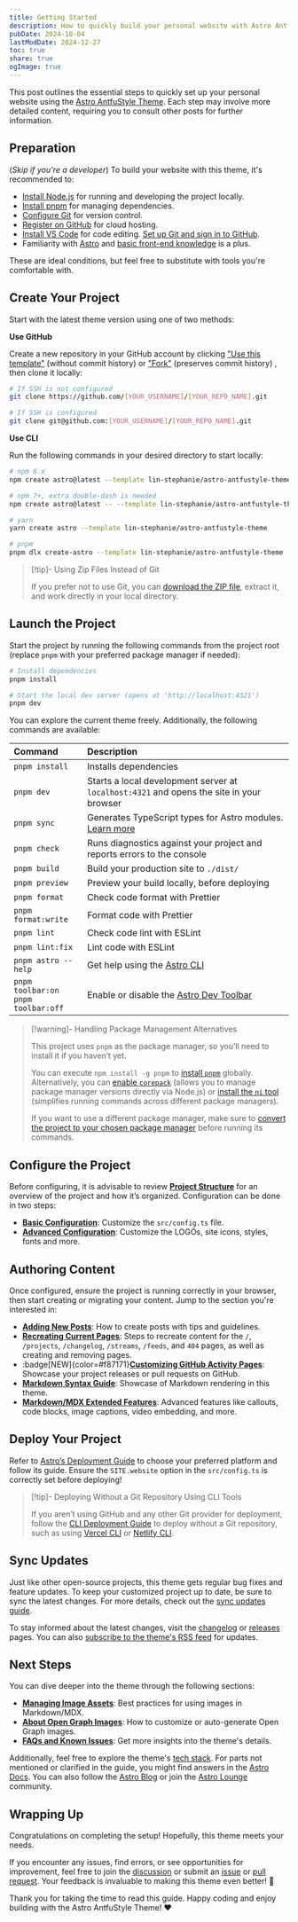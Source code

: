 ```yaml
---
title: Getting Started
description: How to quickly build your personal website with Astro AntfuStyle Theme
pubDate: 2024-10-04
lastModDate: 2024-12-27
toc: true
share: true
ogImage: true
---
```


This post outlines the essential steps to quickly set up your personal website using the [Astro AntfuStyle Theme](https://github.com/lin-stephanie/astro-antfustyle-theme). Each step may involve more detailed content, requiring you to consult other posts for further information.

## Preparation

(_Skip if you’re a developer_) To build your website with this theme, it's recommended to:

- [Install Node.js](https://nodejs.org/en/download/package-manager) for running and developing the project locally.
- [Install pnpm](https://pnpm.io/installation) for managing dependencies.
- [Configure Git](https://docs.github.com/en/get-started/getting-started-with-git/set-up-git) for version control.
- [Register on GitHub](https://docs.github.com/en/get-started/start-your-journey/creating-an-account-on-github) for cloud hosting.
- [Install VS Code](https://code.visualstudio.com/download) for code editing. [Set up Git and sign in to GitHub](https://code.visualstudio.com/docs/sourcecontrol/intro-to-git#_set-up-git-in-vs-code).
- Familiarity with [Astro](https://docs.astro.build/en/getting-started/) and [basic front-end knowledge](https://medium.com/swlh/web-development-fundamentals-for-newcomers-part-1-front-end-2e77f830754e) is a plus.

These are ideal conditions, but feel free to substitute with tools you're comfortable with.

## Create Your Project

Start with the latest theme version using one of two methods:

**Use GitHub**

Create a new repository in your GitHub account by clicking ["Use this template"](https://github.com/new?template_name=astro-antfustyle-theme&template_owner=lin-stephanie) (without commit history) or ["Fork"](https://github.com/lin-stephanie/astro-antfustyle-theme/fork) (preserves commit history) , then clone it locally:

```bash
# If SSH is not configured
git clone https://github.com/[YOUR_USERNAME]/[YOUR_REPO_NAME].git

# If SSH is configured
git clone git@github.com:[YOUR_USERNAME]/[YOUR_REPO_NAME].git
```

**Use CLI**

Run the following commands in your desired directory to start locally:

```bash
# npm 6.x
npm create astro@latest --template lin-stephanie/astro-antfustyle-theme

# npm 7+, extra double-dash is needed
npm create astro@latest -- --template lin-stephanie/astro-antfustyle-theme

# yarn
yarn create astro --template lin-stephanie/astro-antfustyle-theme

# pnpm
pnpm dlx create-astro --template lin-stephanie/astro-antfustyle-theme
```

> [!tip]- Using Zip Files Instead of Git
>
> If you prefer not to use Git, you can [download the ZIP file](https://github.com/lin-stephanie/astro-antfustyle-theme/archive/refs/heads/main.zip), extract it, and work directly in your local directory.

## Launch the Project

Start the project by running the following commands from the project root (replace `pnpm` with your preferred package manager if needed):

```bash
# Install dependencies
pnpm install

# Start the local dev server (opens at 'http://localhost:4321')
pnpm dev
```

You can explore the current theme freely. Additionally, the following commands are available:

| Command                                     | Description                                                                                                                 |
| :------------------------------------------ | :-------------------------------------------------------------------------------------------------------------------------- |
| `pnpm install`                              | Installs dependencies                                                                                                       |
| `pnpm dev`                                  | Starts a local development server at `localhost:4321` and opens the site in your browser                                    |
| `pnpm sync`                                 | Generates TypeScript types for Astro modules. [Learn more](https://docs.astro.build/en/reference/cli-reference/#astro-sync) |
| `pnpm check`                                | Runs diagnostics against your project and reports errors to the console                                                     |
| `pnpm build`                                | Build your production site to `./dist/`                                                                                     |
| `pnpm preview`                              | Preview your build locally, before deploying                                                                                |
| `pnpm format`                               | Check code format with Prettier                                                                                             |
| `pnpm format:write`                         | Format code with Prettier                                                                                                   |
| `pnpm lint`                                 | Check code lint with ESLint                                                                                                 |
| `pnpm lint:fix`                             | Lint code with ESLint                                                                                                       |
| `pnpm astro --help`                         | Get help using the [Astro CLI](https://docs.astro.build/en/reference/cli-reference/)                                        |
| `pnpm toolbar:on`<br>`pnpm toolbar:off`<br> | Enable or disable the [Astro Dev Toolbar](https://docs.astro.build/en/guides/dev-toolbar/)                                  |


> [!warning]- Handling Package Management Alternatives
> 
> This project uses `pnpm` as the package manager, so you’ll need to install it if you haven’t yet.
>
> You can execute `npm install -g pnpm` to [install `pnpm`](https://pnpm.io/installation) globally. Alternatively, you can [enable `corepack`](https://github.com/nodejs/corepack) (allows you to manage package manager versions directly via Node.js) or [install the `ni` tool](https://github.com/antfu-collective/ni) (simplifies running commands across different package managers).
>
> If you want to use a different package manager, make sure to [convert the project to your chosen package manager](../faqs-and-known-issues/#revert-from-pnpm-to-npm-or-yarn) before running its commands.

## Configure the Project

Before configuring, it is advisable to review [**Project Structure**](../project-structure/) for an overview of the project and how it’s organized. Configuration can be done in two steps:

- [**Basic Configuration**](../basic-configuration/): Customize the `src/config.ts` file.
- [**Advanced Configuration**](../advanced-configuration/): Customize the LOGOs, site icons, styles, fonts and more.

## Authoring Content

Once configured, ensure the project is running correctly in your browser, then start creating or migrating your content. Jump to the section you're interested in:

- [**Adding New Posts**](../adding-new-posts/): How to create posts with tips and guidelines.
- [**Recreating Current Pages**](../recreating-current-pages/): Steps to recreate content for the `/`, `/projects`, `/changelog`, `/streams`, `/feeds`, and `404` pages, as well as creating and removing pages.
- :badge[NEW]{color=#f87171}[**Customizing GitHub Activity Pages**](../customizing-github-activity-pages/): Showcase your project releases or pull requests on GitHub.
- [**Markdown Syntax Guide**](../markdown-syntax-guide/): Showcase of Markdown rendering in this theme.
- [**Markdown/MDX Extended Features**](../markdown-mdx-extended-features/): Advanced features like callouts, code blocks, image captions, video embedding, and more.

## Deploy Your Project

Refer to [Astro’s Deployment Guide](https://docs.astro.build/en/guides/deploy/) to choose your preferred platform and follow its guide. Ensure the `SITE.website` option in the `src/config.ts` is correctly set before deploying!

> [!tip]- Deploying Without a Git Repository Using CLI Tools
>
> If you aren’t using GitHub and any other Git provider for deployment, follow the [CLI Deployment Guide](https://docs.astro.build/en/guides/deploy/#cli-deployment) to deploy without a Git repository, such as using [Vercel CLI](https://vercel.com/docs/deployments/deploy-with-vercel-cli#deploying-to-vercel-with-vercel-cli) or [Netlify CLI](https://docs.netlify.com/functions/deploy/#manual-deploys-with-cli).

## Sync Updates

Just like other open-source projects, this theme gets regular bug fixes and feature updates. To keep your customized project up to date, be sure to sync the latest changes. For more details, check out the [sync updates guide](../sync-updates/).

To stay informed about the latest changes, visit the [changelog](../../changelog/) or [releases](https://github.com/lin-stephanie/astro-antfustyle-theme/releases) pages. You can also [subscribe to the theme's RSS feed](../../rss.xml) for updates.

## Next Steps

You can dive deeper into the theme through the following sections:

- [**Managing Image Assets**](../managing-image-assets/): Best practices for using images in Markdown/MDX.
- [**About Open Graph Images**](../about-open-graph-images/): How to customize or auto-generate Open Graph images.
- [**FAQs and Known Issues**](../faqs-and-known-issues/): Get more insights into the theme's details.

Additionally, feel free to explore the theme's [tech stack](../../projects/). For parts not mentioned or clarified in the guide, you might find answers in the [Astro Docs](https://docs.astro.build/en/getting-started/). You can also follow the [Astro Blog](https://astro.build/blog/) or join the [Astro Lounge](https://discord.com/invite/grF4GTXXYm) community.

## Wrapping Up

Congratulations on completing the setup! Hopefully, this theme meets your needs.

If you encounter any issues, find errors, or see opportunities for improvement, feel free to join the [discussion](https://github.com/lin-stephanie/astro-antfustyle-theme/discussions) or submit an [issue](https://github.com/lin-stephanie/astro-antfustyle-theme/issues) or [pull request](https://github.com/lin-stephanie/astro-antfustyle-theme/pulls). Your feedback is invaluable to making this theme even better! 🌟

Thank you for taking the time to read this guide. Happy coding and enjoy building with the Astro AntfuStyle Theme! ❤️ 
